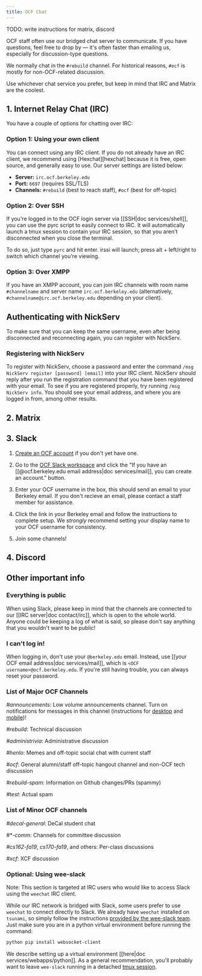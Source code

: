 ```yaml
---
title: OCF Chat
---
```


TODO: write instructions for matrix, discord

OCF staff often use our bridged chat server to communicate. If you have questions, feel free to
drop by &mdash; it's often faster than emailing us, especially for
discussion-type questions.

We normally chat in the `#rebuild` channel. For historical reasons, `#ocf` is
mostly for non-OCF-related discussion.

Use whichever chat service you prefer, but keep in mind that IRC and Matrix are the coolest.

## 1. Internet Relay Chat (IRC)

You have a couple of options for chatting over IRC:

### Option 1: Using your own client

You can connect using any IRC client. If you do not already have an IRC client,
we recommend using [Hexchat][hexchat] because it is free, open source, and
generally easy to use. Our server settings are listed below:

* **Server:** `irc.ocf.berkeley.edu`
* **Port:** `6697` (requires SSL/TLS)
* **Channels:** `#rebuild` (best to reach staff), `#ocf` (best for off-topic)

### Option 2: Over SSH

If you're logged in to the OCF login server via [[SSH|doc services/shell]], you
can use the pyrc script to easily connect to IRC. It will automatically launch
a tmux session to contain your IRC session, so that you aren't disconnected
when you close the terminal.

To do so, just type `pyrc` and hit enter. irssi will launch; press alt +
left/right to switch which channel you're viewing.

### Option 3: Over XMPP

If you have an XMPP account, you can join IRC channels with room name
`#channelname` and server name `irc.ocf.berkeley.edu` (alternatively,
`#channelname@irc.ocf.berkeley.edu` depending on your client).

## Authenticating with NickServ

To make sure that you can keep the same username, even after being disconnected
and reconnecting again, you can register with NickServ.

### Registering with NickServ

To register with NickServ, choose a password and enter the command `/msg
NickServ register [password] [email]` into your IRC client. NickServ should
reply after you run the registration command that you have been registered with
your email. To see if you are registered properly, try running `/msg NickServ
info`. You should see your email address, and where you are logged in from,
among other results.

## 2. Matrix

## 3. Slack

1. [Create an OCF account][join] if you don't yet have one.

2. Go to the [OCF Slack workspace][slack] and click the "If you have an
   [[@ocf.berkeley.edu email address|doc services/mail]], you can create an
   account." button.

3. Enter your OCF username in the box, this should send an email to your Berkeley
   email. If you don't recieve an email, please contact a staff member for
   assistance.

4. Click the link in your Berkeley email and follow the instructions to complete
   setup. We *strongly* recommend setting your display name to your OCF username for
   consistency.

5. Join some channels!

[join]: https://ocf.io/join
[slack]: https://fco.slack.com

## 4. Discord

## Other important info

### Everything is public

When using Slack, please keep in mind that the channels are connected to our
[[IRC server|doc contact/irc]], which is open to the whole world. Anyone could
be keeping a log of what is said, so please don't say anything that you wouldn't
want to be public!

### I can't log in!

When logging in, don't use your `@berkeley.edu` email. Instead, use [[your OCF
email address|doc services/mail]], which is `<OCF username>@ocf.berkeley.edu`.
If you're still having trouble, you can always reset your password.

### List of Major OCF Channels

*#announcements*: Low volume announcements channel. Turn on notifications for
messages in this channel (instructions for [desktop][desktop-notifications] and
[mobile][mobile-notifications])!

[desktop-notifications]: https://slack.com/help/articles/201355156-Guide-to-desktop-notifications#channel-specific-group-dm-notifications
[mobile-notifications]: https://slack.com/help/articles/360025446073-Guide-to-mobile-notifications#channel-specific-group-dm-notifications

*#rebuild*: Technical discussion

*#administrivia*: Administrative discussion

*#henlo*: Memes and off-topic social chat with current staff

*#ocf*: General alumni/staff off-topic hangout channel and non-OCF tech
discussion

*#rebuild-spam*: Information on Github changes/PRs (spammy)

*#test*: Actual spam

### List of Minor OCF channels

*#decal-general*: DeCal student chat

_#\*-comm_: Channels for committee discussion

*#cs162-fa19*, *cs170-fa19*, and others: Per-class discussions

*#xcf*: XCF discussion

### Optional: Using wee-slack

Note: This section is targeted at IRC users who would like to access Slack
using the `weechat` IRC client.

While our IRC network is bridged with Slack, some users prefer to use `weechat`
to connect directly to Slack. We already have `weechat` installed on `tsunami`,
so simply follow the instructions [provided by the wee-slack team][wee-slack].
Just make sure you are in a python virtual environment before running the
command:

```bash
python pip install websocket-client
```

We describe setting up a virtual environment [[here|doc
services/webapps/python]].  As a general recommendation, you'll probably want
to leave `wee-slack` running in a detached [tmux session][tmux].

[wee-slack]: https://github.com/wee-slack/wee-slack
[tmux]: https://linux.die.net/man/1/tmux
